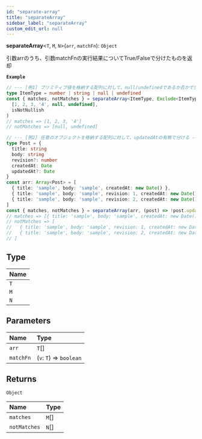 ```yaml
---
id: "separate-array"
title: "separateArray"
sidebar_label: "separateArray"
custom_edit_url: null
---
```


**separateArray**<`T`, `M`, `N`\>(`arr`, `matchFn`): `Object`

引数arrのうち、引数matchFnの実行結果についてTrue/Falseで分けたものを返却

**`Example`**

```ts
// --- [例1] プリミティブ値を格納する配列に対して、null/undefinedであるか否かで分ける --- //
type ItemType = number | string | null | undefined
const { matches, notMatches } = separateArray<ItemType, Exclude<ItemType, Nullish>, Nullish>(
  [1, 2, 3, '4', null, undefined],
  isNotNullish
)
// matches => [1, 2, 3, '4']
// notMatches => [null, undefined]

// --- [例2] 任意のオブジェクトを格納する配列に対して、updatedAtの有無で分ける --- //
type Post = {
  title: string
  body: string
  revision?: number
  createdAt: Date
  updatedAt?: Date
}
const arr: Array<Post> = [
  { title: 'sample', body: 'sample', createdAt: new Date() },
  { title: 'sample', body: 'sample', revision: 1, createdAt: new Date(), updatedAt: new Date() },
  { title: 'sample', body: 'sample', revision: 2, createdAt: new Date(), updatedAt: new Date() },
]
const { matches, notMatches } = separateArray(arr, (post) => !post.updatedAt)
// matches => [{ title: 'sample', body: 'sample', createdAt: new Date() }]
// notMatches => [
//   { title: 'sample', body: 'sample', revision: 1, createdAt: new Date(), updatedAt: new Date() },
//   { title: 'sample', body: 'sample', revision: 2, createdAt: new Date(), updatedAt: new Date() },
// ]
```

## Type

| Name |
| :------ |
| `T` |
| `M` |
| `N` |

## Parameters

| Name | Type |
| :------ | :------ |
| `arr` | `T`[] |
| `matchFn` | (`v`: `T`) => `boolean` |

## Returns

`Object`

| Name | Type |
| :------ | :------ |
| `matches` | `M`[] |
| `notMatches` | `N`[] |
